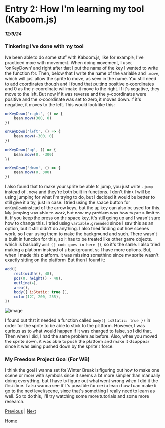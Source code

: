 # Entry 2: How I'm learning my tool (Kaboom.js)
##### 12/9/24

### Tinkering I've done with my tool
Ive been able to do some stuff with Kaboom.js, like for example, I've practiced more with movement. When doing movement, I used 'onKeyDown' and right after that I put the name of the key I wanted to write the function for. Then, below that I write the name of the variable and `.move`, which will just allow the sprite to move, as seen in the name. You still need to add coordinates though and I found that putting positive x-coordinates and 0 as the y-coordinate will make it move to the right. If it's negative, they move to the left. But now if it was reverse and the y-coordinates were positive and the x-coordinate was set to zero, it moves down. If it's negative, it moves to the left. This would look like this:

```js
onKeyDown('right', () => {
    bean.move(300, 0)
})

onKeyDown('left', () => {
    bean.move(-300, 0)
})

onKeyDown('up', () => {
    bean.move(0, -300)
})

onKeyDown('down', () => {
    bean.move(0, 300)
})
```

I also found that to make your sprite be able to jump, you just write `.jump` instead of `.move` and they're both built in functions. I don't think I will be using jumping for what I'm trying to do, but I decided it would be better to still give it a try, just in case. I tried using the space button for `onKeyDown`instead of the arrow keys, but the up key can also be used for this. My jumping was able to work, but now my problem was how to put a limit to it. If you keep the press on the space key, it's still going up and I wasn't sure how to change this. I tried using `variable.grounded` since I saw this as an option, but it still didn't do anything. 
I also tried finding out how scenes work, so I can using them to make the background and such. There wasn't a built in function for this, so it has to be treated like other game objects. which is basically `add ([ code goes in here ])`, so it's the same. I also tried making a platform instead of a background, so I have more options. But, when I made this platform, it was missing something since my sprite wasn't exactly sitting on the platform. But then I found it:

```js
add([
    rect(width(), 48),
    pos(0, height() - 48),
    outline(4),
    area(),
    body({ isStatic: true }),
    color(127, 200, 255),
])
```
![image](https://github.com/user-attachments/assets/e95542ad-2c4a-4c3f-a4df-8039153c83bd)

I found out that it needed a function called `body({ isStatic: true })` in order for the sprite to be able to stick to the platform. However, I was curious as to what would happen if it was changed to false, so I did that. Then when I did, I had the same problem as before. Also, when you moved the sprite down, it was able to push the platform and make it disappear since it was being pushed down by the sprite's force.

### My Freedom Project Goal (For WB)

I think the goal I wanna set for Winter Break is figuring out how to make one scene or more with symbols since it seems a lot more simpler than manually doing everything, but I have to figure out what went wrong when I did it the first time. I also wanna see if it's possible for me to learn how I can make it go to the next level/scene, since that's something I really need to learn as well. So to do this, I'll try watching some more tutorials and some more research.

[Previous](entry01.md) | [Next](entry03.md)

[Home](../README.md)
